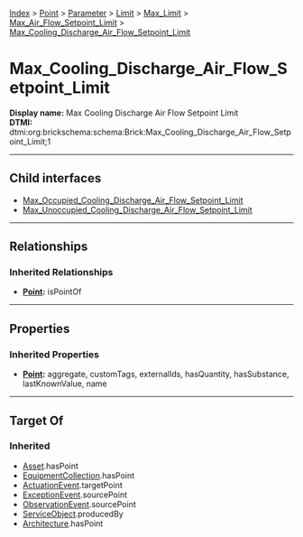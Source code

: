[Index](../../../../../../Index.md) > [Point](../../../../../Point.md) > [Parameter](../../../../Parameter.md) > [Limit](../../../Limit.md) > [Max_Limit](../../Max_Limit.md) > [Max_Air_Flow_Setpoint_Limit](../Max_Air_Flow_Setpoint_Limit.md) > [Max_Cooling_Discharge_Air_Flow_Setpoint_Limit](#)
# Max_Cooling_Discharge_Air_Flow_Setpoint_Limit

**Display name:** Max Cooling Discharge Air Flow Setpoint Limit<br />
**DTMI:** dtmi:org:brickschema:schema:Brick:Max_Cooling_Discharge_Air_Flow_Setpoint_Limit;1

---

## Child interfaces
* [Max_Occupied_Cooling_Discharge_Air_Flow_Setpoint_Limit](Max_Occupied_Cooling_Discharge_Air_Flow_Setpoint_Limit.md)
* [Max_Unoccupied_Cooling_Discharge_Air_Flow_Setpoint_Limit](Max_Unoccupied_Cooling_Discharge_Air_Flow_Setpoint_Limit.md)

---

## Relationships

### Inherited Relationships
* **[Point](../../../../../Point.md):** isPointOf

---

## Properties

### Inherited Properties
* **[Point](../../../../../Point.md):** aggregate, customTags, externalIds, hasQuantity, hasSubstance, lastKnownValue, name

---

## Target Of
### Inherited
* [Asset](../../../../../../Asset/Asset.md).hasPoint
* [EquipmentCollection](../../../../../../Collection/AssetCollection/EquipmentCollection/EquipmentCollection.md).hasPoint
* [ActuationEvent](../../../../../../Event/PointEvent/ActuationEvent.md).targetPoint
* [ExceptionEvent](../../../../../../Event/PointEvent/ExceptionEvent.md).sourcePoint
* [ObservationEvent](../../../../../../Event/PointEvent/ObservationEvent.md).sourcePoint
* [ServiceObject](../../../../../../Information/ServiceObject/ServiceObject.md).producedBy
* [Architecture](../../../../../../Space/Architecture/Architecture.md).hasPoint
